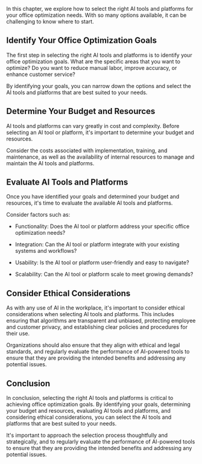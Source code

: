 
In this chapter, we explore how to select the right AI tools and platforms for your office optimization needs. With so many options available, it can be challenging to know where to start.

Identify Your Office Optimization Goals
---------------------------------------

The first step in selecting the right AI tools and platforms is to identify your office optimization goals. What are the specific areas that you want to optimize? Do you want to reduce manual labor, improve accuracy, or enhance customer service?

By identifying your goals, you can narrow down the options and select the AI tools and platforms that are best suited to your needs.

Determine Your Budget and Resources
-----------------------------------

AI tools and platforms can vary greatly in cost and complexity. Before selecting an AI tool or platform, it's important to determine your budget and resources.

Consider the costs associated with implementation, training, and maintenance, as well as the availability of internal resources to manage and maintain the AI tools and platforms.

Evaluate AI Tools and Platforms
-------------------------------

Once you have identified your goals and determined your budget and resources, it's time to evaluate the available AI tools and platforms.

Consider factors such as:

* Functionality: Does the AI tool or platform address your specific office optimization needs?

* Integration: Can the AI tool or platform integrate with your existing systems and workflows?

* Usability: Is the AI tool or platform user-friendly and easy to navigate?

* Scalability: Can the AI tool or platform scale to meet growing demands?

Consider Ethical Considerations
-------------------------------

As with any use of AI in the workplace, it's important to consider ethical considerations when selecting AI tools and platforms. This includes ensuring that algorithms are transparent and unbiased, protecting employee and customer privacy, and establishing clear policies and procedures for their use.

Organizations should also ensure that they align with ethical and legal standards, and regularly evaluate the performance of AI-powered tools to ensure that they are providing the intended benefits and addressing any potential issues.

Conclusion
----------

In conclusion, selecting the right AI tools and platforms is critical to achieving office optimization goals. By identifying your goals, determining your budget and resources, evaluating AI tools and platforms, and considering ethical considerations, you can select the AI tools and platforms that are best suited to your needs.

It's important to approach the selection process thoughtfully and strategically, and to regularly evaluate the performance of AI-powered tools to ensure that they are providing the intended benefits and addressing any potential issues.
